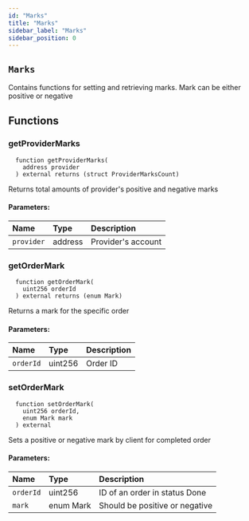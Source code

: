 ```yaml
---
id: "Marks"
title: "Marks"
sidebar_label: "Marks"
sidebar_position: 0
---
```


## `Marks`
Contains functions for setting and retrieving marks. Mark can be either positive or negative


## Functions
### getProviderMarks
```solidity
  function getProviderMarks(
    address provider
  ) external returns (struct ProviderMarksCount)
```
Returns total amounts of provider's positive and negative marks


#### Parameters:
| Name | Type | Description                                                          |
| :--- | :--- | :------------------------------------------------------------------- |
|`provider` | address | Provider's account
### getOrderMark
```solidity
  function getOrderMark(
    uint256 orderId
  ) external returns (enum Mark)
```
Returns a mark for the specific order


#### Parameters:
| Name | Type | Description                                                          |
| :--- | :--- | :------------------------------------------------------------------- |
|`orderId` | uint256 | Order ID
### setOrderMark
```solidity
  function setOrderMark(
    uint256 orderId,
    enum Mark mark
  ) external 
```
Sets a positive or negative mark by client for completed order


#### Parameters:
| Name | Type | Description                                                          |
| :--- | :--- | :------------------------------------------------------------------- |
|`orderId` | uint256 | ID of an order in status Done
|`mark` | enum Mark | Should be positive or negative
